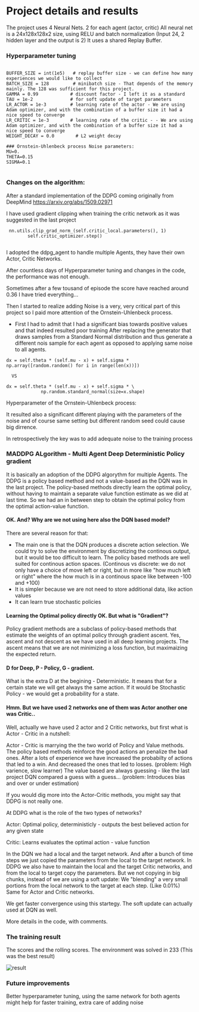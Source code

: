 # Project details and results

The project uses 4 Neural Nets. 2 for each agent (actor, critic)
All neural net is a 24x128x128x2 size, using RELU and batch normalization (Input 24, 2 hidden layer and the output is 2)
It uses a shared Replay Buffer. 
  
### Hyperparameter tuning

```

BUFFER_SIZE = int(1e5)   # replay buffer size - we can define how many experiences we would like to collect
BATCH_SIZE = 128         # minibatch size - That depends of the memory mainly. The 128 was sufficient for this project. 
GAMMA = 0.99            # discount factor - I left it as a standard
TAU = 1e-2              # for soft update of target parameters
LR_ACTOR = 1e-3         # learning rate of the actor - We are using Adam optimizer, and with the combination of a buffer size it had a nice speed to converge
LR_CRITIC = 1e-3        # learning rate of the critic - - We are using Adam optimizer, and with the combination of a buffer size it had a nice speed to converge
WEIGHT_DECAY = 0.0        # L2 weight decay

### Ornstein-Uhlenbeck process Noise parameters:
MU=0.
THETA=0.15
SIGMA=0.1
  
```

### Changes on the algorithm:

After a standard implementation of the DDPG coming originally from DeepMind https://arxiv.org/abs/1509.02971

I have used gradient clipping when training the critic network as it was suggested in the last project

```
 nn.utils.clip_grad_norm_(self.critic_local.parameters(), 1)
        self.critic_optimizer.step()
  
```

I adopted the ddpg_agent to handle multiple Agents, they have their own Actor, Critic Networks.
  
After countless days of Hyperparameter tuning and changes in the code, the performance was not enough.
  
Sometimes after a few tousand of episode the score have reached around 0.36
I have tried everything...
 
Then I started to realize adding Noise is a very, very critical part of this project so I paid more attention of the Ornstein-Uhlenbeck process.
  
- First I had to admit that I had a significant bias towards positive values and that indeed resulted poor training
After replacing the generator that draws samples from a Standard Normal distribution and thus generate a different nois sample for each agent as opposed to applying same noise to all agents.

```
dx = self.theta * (self.mu - x) + self.sigma * np.array([random.random() for i in range(len(x))])
  
  VS

dx = self.theta * (self.mu - x) + self.sigma * \
             np.random.standard_normal(size=x.shape)
```

Hyperparameter of the Ornstein-Uhlenbeck process:

It resulted also a significant different playing with the parameters of the noise and of course same setting but different random seed could cause big dirrence.
  
In retrospectively the key was to add adequate noise to the training process

### MADDPG ALgorithm - Multi Agent Deep Deterministic Policy gradient

It is basically an adoption of the DDPG algorythm for multiple Agents.
The DDPG is a policy based method and not a value-based as the DQN was in the last project. The policy-based methods directly learn the optimal policy, without having to maintain a separate value function estimate as we did at last time. So we had an in between step to obtain the optimal policy from the optimal action-value function.

#### OK. And? Why are we not using here also the DQN based model?

There are several reason for that:
* The main one is that the DQN produces a discrete action selection. We could try to solve the environment by discretizing the continous output, but it would be too difficult to learn. The policy based methods are well suited for continous action spaces. (Continous vs discrete: we do not only have a choice of move left or right, but in more like "how much left or right" where the how much is in a continous space like between -100 and +100)
* It is simpler because we are not need to store additional data, like action values
* It can learn true stochastic policies

#### Learning the Optimal policy directly OK. But what is "Gradient"?

Policy gradient methods are a subclass of policy-based methods that estimate the weights of an optimal policy through gradient ascent.
Yes, ascent and not descent as we have used in all deep learning projects. The ascent means that we are not minimizing a loss function, but maximaizing the expected return.

#### D for Deep, P - Policy, G - gradient.

What is the extra D at the begining - Deterministic. It means that for a certain state we will get always the same action. If it would be Stochastic Policy - we would get a probability for a state.

#### Hmm. But we have used 2 networks one of them was Actor another one was Critic..

Well, actually we have used 2 actor and 2 Critic networks, but first what is Actor - Critic in a nutshell:

Actor - Critic is marrying the the two world of Policy and Value methods. 
The policy based methods reinforce the good actions an penalize the bad ones. After a lots of experience we have increased the probabilty of actions that led to a win. And decreased the ones that led to losses. (problem: High varience, slow learner)
The value based are always guessing - like the last project DQN compared a guess with a guess... (problem: Introduces bias and over or under estimation)

If you would dig more into the Actor-Critic methods, you might say that DDPG is not really one.

At DDPG what is the role of the two types of networks?

Actor: Optimal policy, deterministicly - outputs the best believed action for any given state

Critic: Learns evaluates the optimal action - value function  

In the DQN we had a local and the target network. And after a bunch of time steps we just copied the parameters from the local to the target network. 
In DDPG we also have to maintain the local and the target Critic networks, and from the local to target copy the parameters. But we not copying in big chunks, instead of we are using a soft update: We "blending" a very small portions from the local network to the target at each step. (Like 0.01%)
Same for Actor and Critic networks.

We get faster convergence using this startegy. The soft update can actually used at DQN as well.

More details in the code, with comments.

### The training result
  
 The scores and the rolling scores. The environment was solved in 233
 (This was the best result)

![result](https://github.com/plitkei/RL-Unity-MLAgents-Python-Pytorch-tennis.app/blob/main/result.jpg)

### Future improvements

Better hyperparameter tuning, using the same network for both agents might help for faster training, extra care of adding noise
